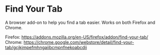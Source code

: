 # Find Your Tab

A browser add-on to help you find a tab easier. Works on both Firefox and Chrome.

Firefox: https://addons.mozilla.org/en-US/firefox/addon/find-your-tab/
Chrome: https://chrome.google.com/webstore/detail/find-your-tab/gcjkjmpefmhngaiibcmpnfnekoabcdii
